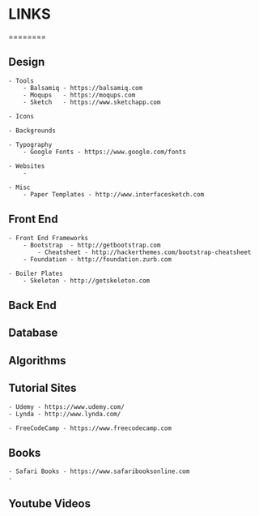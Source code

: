 # LINKS
========

Design
-------
    - Tools
        - Balsamiq - https://balsamiq.com
        - Moqups   - https://moqups.com
        - Sketch   - https://www.sketchapp.com

    - Icons

    - Backgrounds

    - Typography
        - Google Fonts - https://www.google.com/fonts

    - Websites
        -

    - Misc
        - Paper Templates - http://www.interfacesketch.com

Front End
----------

    - Front End Frameworks
        - Bootstrap  - http://getbootstrap.com
            - Cheatsheet - http://hackerthemes.com/bootstrap-cheatsheet
        - Foundation - http://foundation.zurb.com

    - Boiler Plates
        - Skeleton - http://getskeleton.com





Back End
--------

Database
--------

Algorithms
----------

Tutorial Sites
--------------
    - Udemy - https://www.udemy.com/
    - Lynda - http://www.lynda.com/

    - FreeCodeCamp - https://www.freecodecamp.com

Books
------
    - Safari Books - https://www.safaribooksonline.com
    -

Youtube Videos
--------------
